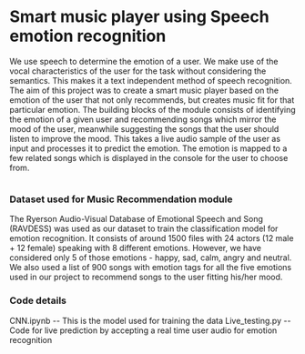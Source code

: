 # Smart music player using Speech emotion recognition
We use speech to determine the emotion of a user. We make use of the vocal characteristics of the user for the task without considering the semantics. This makes it a text independent method of speech recognition. The aim of this project was to create a smart music player based on the emotion of the user that not only recommends, but creates music fit for that particular emotion. 
The building blocks of the module consists of identifying the emotion of a given user and recommending songs which mirror the mood of the user, meanwhile suggesting the songs that the user should listen to improve the mood. This takes a live audio sample of the user as input and processes it to predict the emotion. The emotion is mapped to a few related songs which is displayed in the console for the user to choose from.


![]()

### Dataset used for Music Recommendation module 
 
The Ryerson Audio-Visual Database of Emotional Speech and Song (RAVDESS) was used as our dataset to train the classification model for emotion recognition. It consists of around 1500 files with 24 actors (12 male + 12 female) speaking with 8 different emotions. However, we have considered only 5 of those emotions - happy, sad, calm, angry and neutral. We also used a list of 900 songs with emotion tags for all the five emotions used in our project to recommend songs to the user fitting his/her mood.

### Code details

CNN.ipynb -- This is the model used for training the data
Live_testing.py -- Code for live prediction by accepting a real time user audio for emotion recognition


